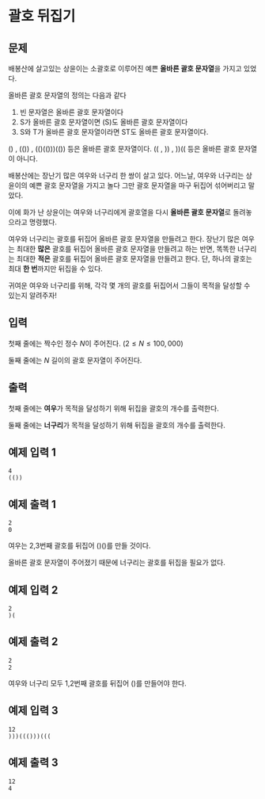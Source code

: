 # 괄호 뒤집기

## 문제
배봉산에 살고있는 상윤이는 소괄호로 이루어진 예쁜 **올바른 괄호 문자열**을 가지고 있었다.

올바른 괄호 문자열의 정의는 다음과 같다
1. 빈 문자열은 올바른 괄호 문자열이다
2. S가 올바른 괄호 문자열이면 (S)도 올바른 괄호 문자열이다
3. S와 T가 올바른 괄호 문자열이라면 ST도 올바른 괄호 문자열이다.

() , (()) , (()(()))(()) 등은 올바른 괄호 문자열이다. (( , )) , ))(( 등은 올바른 괄호 문자열이 아니다.

배봉산에는 장난기 많은 여우와 너구리 한 쌍이 살고 있다. 어느날, 여우와 너구리는 상윤이의 예쁜 괄호 문자열을 가지고 놀다 그만 괄호 문자열을 마구 뒤집어 섞어버리고 말았다.

이에 화가 난 상윤이는 여우와 너구리에게 괄호열을 다시 **올바른 괄호 문자열**로 돌려놓으라고 명령했다.

여우와 너구리는 괄호를 뒤집어 올바른 괄호 문자열을 만들려고 한다. 장난기 많은 여우는 최대한 **많은** 괄호를 뒤집어 올바른 괄호 문자열을 만들려고 하는 반면, 똑똑한 너구리는 최대한 **적은** 괄호를 뒤집어 올바른 괄호 문자열을 만들려고 한다. 단, 하나의 괄호는 최대 **한 번**까지만 뒤집을 수 있다.

귀여운 여우와 너구리를 위해, 각각 몇 개의 괄호를 뒤집어서 그들이 목적을 달성할 수 있는지 알려주자!


## 입력

첫째 줄에는 짝수인 정수 $N$이 주어진다. $(2 \leq N \leq 100,000)$ 

둘째 줄에는 $N$ 길이의 괄호 문자열이 주어진다.


## 출력
첫째 줄에는 **여우**가 목적을 달성하기 위해 뒤집을 괄호의 개수를 출력한다.

둘째 줄에는 **너구리**가 목적을 달성하기 위해 뒤집을 괄호의 개수를 출력한다.

## 예제 입력 1
```
4
(())
```


## 예제 출력 1
```
2
0
```
여우는 2,3번째 괄호를 뒤집어 ()()를 만들 것이다.

올바른 괄호 문자열이 주어졌기 때문에 너구리는 괄호를 뒤집을 필요가 없다.

## 예제 입력 2
```
2
)(
```

## 예제 출력 2
```
2
2
```
여우와 너구리 모두 1,2번째 괄호를 뒤집어 ()를 만들어야 한다.

## 예제 입력 3
```
12
)))((()))(((
```
## 예제 출력 3
```
12
4
```
